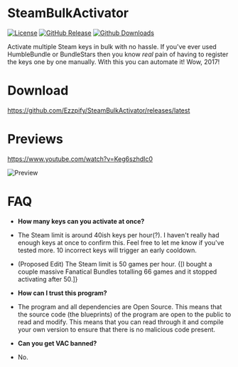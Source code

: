 # SteamBulkActivator

[![License](https://img.shields.io/github/license/Ezzpify/SteamBulkActivator.svg?label=License&maxAge=86400)](./LICENSE)
[![GitHub Release](https://img.shields.io/github/release/Ezzpify/SteamBulkActivator.svg?label=Latest&maxAge=60)](https://github.com/Ezzpify/SteamBulkActivator/releases/latest)
[![Github Downloads](https://img.shields.io/github/downloads/Ezzpify/SteamBulkActivator/latest/total.svg?label=Downloads&maxAge=60)](https://github.com/Ezzpify/SteamBulkActivator/releases/latest)

Activate multiple Steam keys in bulk with no hassle. If you've ever used HumbleBundle or BundleStars then you know *real* pain of having to register the keys one by one manually. With this you can automate it! Wow, 2017!

# Download

https://github.com/Ezzpify/SteamBulkActivator/releases/latest

# Previews

https://www.youtube.com/watch?v=Keg6szhdIc0

![Preview](https://i.imgur.com/NxwEsAx.gif)

# FAQ

* **How many keys can you activate at once?**
 * The Steam limit is around 40ish keys per hour(?). I haven't really had enough keys at once to confirm this. Feel free to let me know if you've tested more. 10 incorrect keys will trigger an early cooldown.
 * (Proposed Edit) The Steam limit is 50 games per hour. {[I bought a couple massive Fanatical Bundles totalling 66 games and it stopped activating after 50.]}
 
* **How can I trust this program?**
 * The program and all dependencies are Open Source. This means that the source code (the blueprints) of the program are open to the public to read and modify. This means that you can read through it and compile your own version to ensure that there is no malicious code present.
 
* **Can you get VAC banned?**
 * No.
